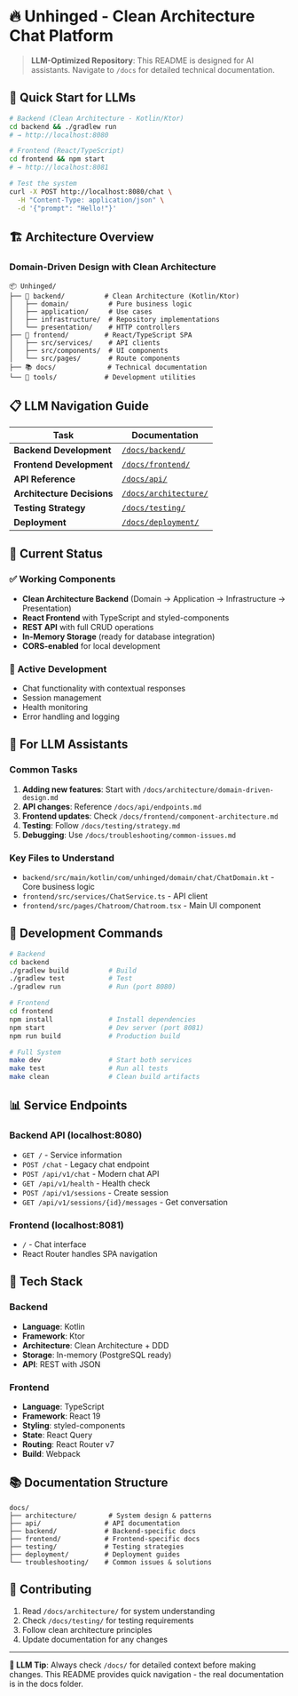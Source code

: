 # 🔥 Unhinged - Clean Architecture Chat Platform

> **LLM-Optimized Repository**: This README is designed for AI assistants. Navigate to `/docs` for detailed technical documentation.

## 🎯 **Quick Start for LLMs**

```bash
# Backend (Clean Architecture - Kotlin/Ktor)
cd backend && ./gradlew run
# → http://localhost:8080

# Frontend (React/TypeScript)
cd frontend && npm start  
# → http://localhost:8081

# Test the system
curl -X POST http://localhost:8080/chat \
  -H "Content-Type: application/json" \
  -d '{"prompt": "Hello!"}'
```

## 🏗️ **Architecture Overview**

### **Domain-Driven Design with Clean Architecture**

```
📦 Unhinged/
├── 🎯 backend/          # Clean Architecture (Kotlin/Ktor)
│   ├── domain/          # Pure business logic
│   ├── application/     # Use cases
│   ├── infrastructure/  # Repository implementations
│   └── presentation/    # HTTP controllers
├── 🎨 frontend/         # React/TypeScript SPA
│   ├── src/services/    # API clients
│   ├── src/components/  # UI components
│   └── src/pages/       # Route components
├── 📚 docs/             # Technical documentation
└── 🔧 tools/            # Development utilities
```

## 📋 **LLM Navigation Guide**

| Task | Documentation |
|------|---------------|
| **Backend Development** | [`/docs/backend/`](./docs/backend/) |
| **Frontend Development** | [`/docs/frontend/`](./docs/frontend/) |
| **API Reference** | [`/docs/api/`](./docs/api/) |
| **Architecture Decisions** | [`/docs/architecture/`](./docs/architecture/) |
| **Testing Strategy** | [`/docs/testing/`](./docs/testing/) |
| **Deployment** | [`/docs/deployment/`](./docs/deployment/) |

## 🚀 **Current Status**

### ✅ **Working Components**
- **Clean Architecture Backend** (Domain → Application → Infrastructure → Presentation)
- **React Frontend** with TypeScript and styled-components
- **REST API** with full CRUD operations
- **In-Memory Storage** (ready for database integration)
- **CORS-enabled** for local development

### 🔄 **Active Development**
- Chat functionality with contextual responses
- Session management
- Health monitoring
- Error handling and logging

## 🎯 **For LLM Assistants**

### **Common Tasks**
1. **Adding new features**: Start with `/docs/architecture/domain-driven-design.md`
2. **API changes**: Reference `/docs/api/endpoints.md`
3. **Frontend updates**: Check `/docs/frontend/component-architecture.md`
4. **Testing**: Follow `/docs/testing/strategy.md`
5. **Debugging**: Use `/docs/troubleshooting/common-issues.md`

### **Key Files to Understand**
- `backend/src/main/kotlin/com/unhinged/domain/chat/ChatDomain.kt` - Core business logic
- `frontend/src/services/ChatService.ts` - API client
- `frontend/src/pages/Chatroom/Chatroom.tsx` - Main UI component

## 🔧 **Development Commands**

```bash
# Backend
cd backend
./gradlew build          # Build
./gradlew test           # Test
./gradlew run            # Run (port 8080)

# Frontend  
cd frontend
npm install              # Install dependencies
npm start                # Dev server (port 8081)
npm run build            # Production build

# Full System
make dev                 # Start both services
make test                # Run all tests
make clean               # Clean build artifacts
```

## 📊 **Service Endpoints**

### **Backend API (localhost:8080)**
- `GET /` - Service information
- `POST /chat` - Legacy chat endpoint
- `POST /api/v1/chat` - Modern chat API
- `GET /api/v1/health` - Health check
- `POST /api/v1/sessions` - Create session
- `GET /api/v1/sessions/{id}/messages` - Get conversation

### **Frontend (localhost:8081)**
- `/` - Chat interface
- React Router handles SPA navigation

## 🎨 **Tech Stack**

### **Backend**
- **Language**: Kotlin
- **Framework**: Ktor
- **Architecture**: Clean Architecture + DDD
- **Storage**: In-memory (PostgreSQL ready)
- **API**: REST with JSON

### **Frontend**
- **Language**: TypeScript
- **Framework**: React 19
- **Styling**: styled-components
- **State**: React Query
- **Routing**: React Router v7
- **Build**: Webpack

## 📚 **Documentation Structure**

```
docs/
├── architecture/        # System design & patterns
├── api/                # API documentation
├── backend/            # Backend-specific docs
├── frontend/           # Frontend-specific docs
├── testing/            # Testing strategies
├── deployment/         # Deployment guides
└── troubleshooting/    # Common issues & solutions
```

## 🤝 **Contributing**

1. Read `/docs/architecture/` for system understanding
2. Check `/docs/testing/` for testing requirements
3. Follow clean architecture principles
4. Update documentation for any changes

---

**🎯 LLM Tip**: Always check `/docs/` for detailed context before making changes. This README provides quick navigation - the real documentation is in the docs folder.
